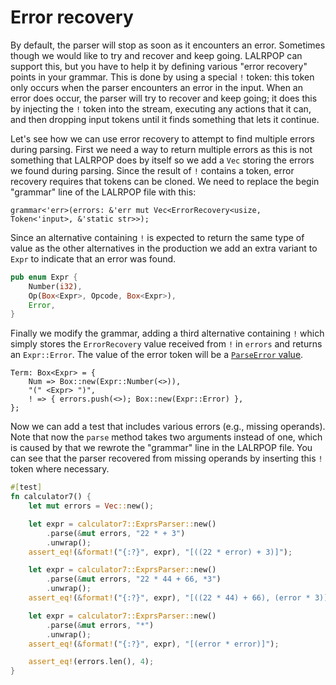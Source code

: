 # Error recovery

By default, the parser will stop as soon as it encounters an error.
Sometimes though we would like to try and recover and keep going.
LALRPOP can support this, but you have to help it by defining various
"error recovery" points in your grammar. This is done by using a
special `!` token: this token only occurs when the parser
encounters an error in the input. When an error does occur, the parser
will try to recover and keep going; it does this by injecting the
`!` token into the stream, executing any actions that it can, and
then dropping input tokens until it finds something that lets it
continue.

Let's see how we can use error recovery to attempt to find multiple
errors during parsing. First we need a way to return multiple errors
as this is not something that LALRPOP does by itself so we add a `Vec`
storing the errors we found during parsing. Since the result of `!`
contains a token, error recovery requires that tokens can be cloned.
We need to replace the begin "grammar" line of the LALRPOP file with this:

```
grammar<'err>(errors: &'err mut Vec<ErrorRecovery<usize, Token<'input>, &'static str>>);
```

Since an alternative containing `!` is expected to return the same type of
value as the other alternatives in the production we add an extra variant to
`Expr` to indicate that an error was found.

```rust
pub enum Expr {
    Number(i32),
    Op(Box<Expr>, Opcode, Box<Expr>),
    Error,
}
```

Finally we modify the grammar, adding a third alternative containing `!`
which simply stores the `ErrorRecovery` value received from `!` in `errors` and
returns an `Expr::Error`. The value of the error token will be a [`ParseError`
value](https://docs.rs/lalrpop-util/0.12.1/lalrpop_util/enum.ParseError.html).

```lalrpop
Term: Box<Expr> = {
    Num => Box::new(Expr::Number(<>)),
    "(" <Expr> ")",
    ! => { errors.push(<>); Box::new(Expr::Error) },
};
```

Now we can add a test that includes various errors (e.g., missing 
operands). Note that now the `parse` method takes two arguments 
instead of one, which is caused by that we rewrote the "grammar" line 
in the LALRPOP file. You can see that the parser recovered from missing 
operands by inserting this `!` token where necessary.

```rust
#[test]
fn calculator7() {
    let mut errors = Vec::new();

    let expr = calculator7::ExprsParser::new()
        .parse(&mut errors, "22 * + 3")
        .unwrap();
    assert_eq!(&format!("{:?}", expr), "[((22 * error) + 3)]");

    let expr = calculator7::ExprsParser::new()
        .parse(&mut errors, "22 * 44 + 66, *3")
        .unwrap();
    assert_eq!(&format!("{:?}", expr), "[((22 * 44) + 66), (error * 3)]");

    let expr = calculator7::ExprsParser::new()
        .parse(&mut errors, "*")
        .unwrap();
    assert_eq!(&format!("{:?}", expr), "[(error * error)]");

    assert_eq!(errors.len(), 4);
}
```
